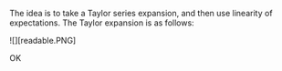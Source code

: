 The idea is to take a Taylor series expansion, and then use linearity of expectations. The Taylor expansion is as follows:

![][readable.PNG]

OK
